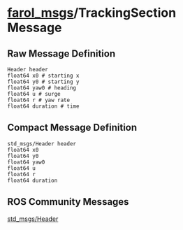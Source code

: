 [farol_msgs](index-msg.md)/TrackingSection Message
========================================================

Raw Message Definition
----------------------
```
Header header  
float64 x0 # starting x  
float64 y0 # starting y  
float64 yaw0 # heading  
float64 u # surge  
float64 r # yaw rate  
float64 duration # time  
```  

Compact Message Definition
--------------------------
```
std_msgs/Header header  
float64 x0  
float64 y0  
float64 yaw0  
float64 u  
float64 r  
float64 duration  
```

ROS Community Messages 
--------------------------

[std_msgs/Header](http://docs.ros.org/en/noetic/api/std_msgs/html/msg/Header.html)

